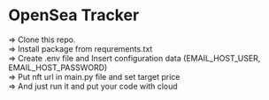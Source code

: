 # OpenSea Tracker

=> Clone this repo. <br/>
=> Install package from requrements.txt <br/>
=> Create .env file and Insert configuration data (EMAIL_HOST_USER, EMAIL_HOST_PASSWORD) <br/>
=> Put nft url in main.py file and set target price <br/>
=> And just run it and put your code with cloud <br/>
